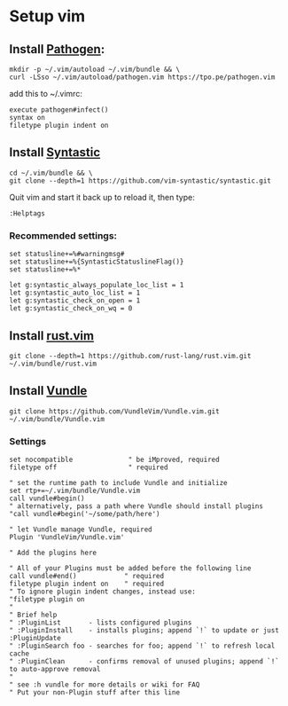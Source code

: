
# Setup vim

## Install [Pathogen](https://github.com/tpope/vim-pathogen):

```
mkdir -p ~/.vim/autoload ~/.vim/bundle && \
curl -LSso ~/.vim/autoload/pathogen.vim https://tpo.pe/pathogen.vim
```

add this to ~/.vimrc:

```
execute pathogen#infect()
syntax on
filetype plugin indent on
```

## Install [Syntastic](https://github.com/vim-syntastic/syntastic)

```
cd ~/.vim/bundle && \
git clone --depth=1 https://github.com/vim-syntastic/syntastic.git
```

Quit vim and start it back up to reload it, then type:

```
:Helptags
```

### Recommended settings:

```
set statusline+=%#warningmsg#
set statusline+=%{SyntasticStatuslineFlag()}
set statusline+=%*

let g:syntastic_always_populate_loc_list = 1
let g:syntastic_auto_loc_list = 1
let g:syntastic_check_on_open = 1
let g:syntastic_check_on_wq = 0
```

## Install [rust.vim](https://github.com/rust-lang/rust.vim)

```
git clone --depth=1 https://github.com/rust-lang/rust.vim.git ~/.vim/bundle/rust.vim
```

## Install [Vundle](https://github.com/VundleVim/Vundle.vim)

```
git clone https://github.com/VundleVim/Vundle.vim.git ~/.vim/bundle/Vundle.vim
```

### Settings

```
set nocompatible              " be iMproved, required
filetype off                  " required

" set the runtime path to include Vundle and initialize
set rtp+=~/.vim/bundle/Vundle.vim
call vundle#begin()
" alternatively, pass a path where Vundle should install plugins
"call vundle#begin('~/some/path/here')

" let Vundle manage Vundle, required
Plugin 'VundleVim/Vundle.vim'

" Add the plugins here

" All of your Plugins must be added before the following line
call vundle#end()            " required
filetype plugin indent on    " required
" To ignore plugin indent changes, instead use:
"filetype plugin on
"
" Brief help
" :PluginList       - lists configured plugins
" :PluginInstall    - installs plugins; append `!` to update or just :PluginUpdate
" :PluginSearch foo - searches for foo; append `!` to refresh local cache
" :PluginClean      - confirms removal of unused plugins; append `!` to auto-approve removal
"
" see :h vundle for more details or wiki for FAQ
" Put your non-Plugin stuff after this line
```

